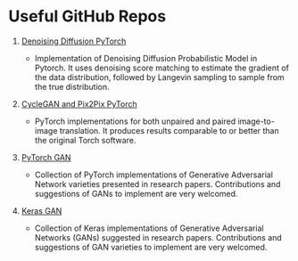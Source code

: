 # Useful GitHub Repos

1. [Denoising Diffusion PyTorch](https://github.com/lucidrains/denoising-diffusion-pytorch)
   - Implementation of Denoising Diffusion Probabilistic Model in Pytorch. It uses denoising score matching to estimate the gradient of the data distribution, followed by Langevin sampling to sample from the true distribution.

2. [CycleGAN and Pix2Pix PyTorch](https://github.com/junyanz/pytorch-CycleGAN-and-pix2pix)
   - PyTorch implementations for both unpaired and paired image-to-image translation. It produces results comparable to or better than the original Torch software.

3. [PyTorch GAN](https://github.com/eriklindernoren/PyTorch-GAN)
   - Collection of PyTorch implementations of Generative Adversarial Network varieties presented in research papers. Contributions and suggestions of GANs to implement are very welcomed.

4. [Keras GAN](https://github.com/eriklindernoren/Keras-GAN)
   - Collection of Keras implementations of Generative Adversarial Networks (GANs) suggested in research papers. Contributions and suggestions of GAN varieties to implement are very welcomed.
